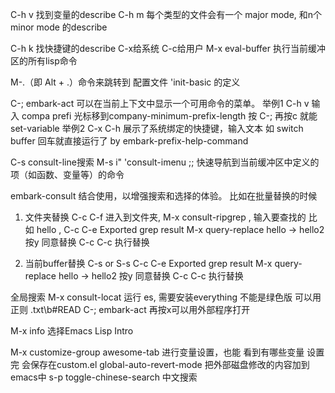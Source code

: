 
C-h v 找到变量的describe
C-h m  每个类型的文件会有一个 major mode, 和n个 minor mode 的describe

C-h k 找快捷键的describe   C-x给系统 C-c给用户
M-x eval-buffer 执行当前缓冲区的所有lisp命令

M-.（即 Alt + .）命令来跳转到 配置文件 'init-basic 的定义


C-; embark-act  可以在当前上下文中显示一个可用命令的菜单。
举例1 C-h v 输入 compa prefi  光标移到company-minimum-prefix-length 按 C-; 再按c 就能set-variable
举例2 C-x C-h  展示了系统绑定的快捷键，输入文本 如 switch buffer 回车就直接运行了 by  embark-prefix-help-command
 
C-s  consult-line搜索
M-s i" 'consult-imenu  ;; 快速导航到当前缓冲区中定义的项（如函数、变量等）的命令

embark-consult 结合使用，以增强搜索和选择的体验。  比如在批量替换的时候
1. 文件夹替换
C-c C-f 进入到文件夹, 
M-x consult-ripgrep , 输入要查找的 比如 hello , 
C-c C-e  Exported grep result
M-x query-replace   hello ->  hello2   按y 同意替换
C-c C-c 执行替换  



2. 当前buffer替换
C-s or S-s 
C-c C-e  Exported grep result
M-x query-replace   hello ->  hello2   按y 同意替换
C-c C-c 执行替换  

全局搜索
M-x consult-locat  运行 es, 需要安装everything  不能是绿色版  可以用正则 .txt\b#READ   C-; embark-act  再按x可以用外部程序打开

M-x info 选择Emacs Lisp Intro

M-x  customize-group       awesome-tab  进行变量设置，也能 看到有哪些变量 设置完 会保存在custom.el
global-auto-revert-mode   把外部磁盘修改的内容加到 emacs中
s-p  toggle-chinese-search 中文搜索